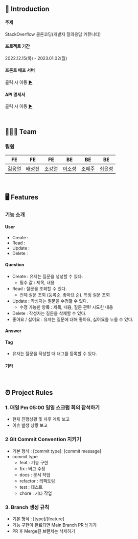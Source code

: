 ## 📌 Introduction

#### 주제 
StackOverflow 클론코딩(개발자 질의응답 커뮤니티)

#### 프로젝트 기간  
2022.12.15(목) - 2023.01.02(월)

#### 프론트 배포 서버
클릭 시 이동 [▶️](http://pre-project-32-front.s3-website.ap-northeast-2.amazonaws.com/login)

#### API 명세서
클릭 시 이동 [▶️](http://ec2-3-35-204-189.ap-northeast-2.compute.amazonaws.com:8080/docs/index.html)


<br/>

## 👩‍👧‍👦 Team
### 팀원
|FE|FE|FE|BE|BE|BE|
|:---:|:---:|:---:|:---:|:---:|:---:|
|[김응열](https://github.com/Valentin1495)|[배성진](https://github.com/Menat91)|[조강열](https://github.com/CHOGANGYEOL)|[이소정](https://github.com/sojeongLee0125 )|[조혜주](https://github.com/hyejuc)|[최윤정](https://github.com/yulmuu)|

<br/>

## 🖥️ Features

### 기능 소개
#### User
- Create : 
- Read : 
- Update :
- Delete : 
#### Question
- Create : 유저는 질문을 생성할 수 있다.
  - 필수 값 : 제목, 내용
- Read : 질문을 조회할 수 있다.
  - 전체 질문 조회 (등록순, 좋아요 순), 특정 질문 조회
- Update : 작성자는 질문을 수정할 수 있다.
  - 수정 가능한 항목 : 제목, 내용, 질문 관련 시도한 내용
- Delete : 작성자는 질문을 삭제할 수 있다.
- 좋아요 / 싫어요 : 유저는 질문에 대해 좋아요, 싫어요를 누를 수 있다. 
#### Answer
#### Tag
- 유저는 질문을 작성할 때 태그를 등록할 수 있다.
#### 기타


<br/>

## ⏰ Project Rules

### 1. 매일 Pm 05:00 일일 스크럼 회의 참석하기
- 현재 진행상황 및 차후 계획 보고
- 이슈 발생 상황 보고 

### 2 Git Commit Convention 지키기
- 기본 형식 : [commit type]: [commit message]
- commit type
  - feat : 기능 구현
  - fix : 버그 수정
  - docs : 문서 작업
  - refactor : 리팩토링
  - test : 테스트
  - chore : 기타 작업

### 3. Branch 생성 규칙
- 기본 형식 : [type]/[feature]
- 기능 구현이 완료되면 Main Branch PR 남기기
- PR 후 Merge된 브랜치는 삭제하기
